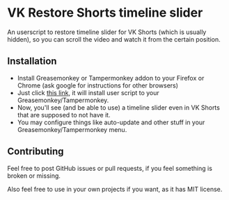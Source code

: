# VK Restore Shorts timeline slider

An userscript to restore timeline slider for VK Shorts (which is usually hidden), so you can scroll the video and watch it from the certain position.

## Installation

* Install Greasemonkey or Tampermonkey addon to your Firefox or Chrome (ask google for instructions for other browsers)
* Just click [this link](https://github.com/makise-homura/vk-restore-shorts-timeline-slider/raw/master/vk-restore-shorts-timeline-slider.user.js), it will install user script to your Greasemonkey/Tampermonkey.
* Now, you'll see (and be able to use) a timeline slider even in VK Shorts that are supposed to not have it.
* You may configure things like auto-update and other stuff in your Greasemonkey/Tampermonkey menu.

## Contributing

Feel free to post GitHub issues or pull requests, if you feel something is broken or missing.

Also feel free to use in your own projects if you want, as it has MIT license.
